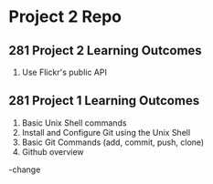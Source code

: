 # Project 2 Repo

<h2>281 Project 2 Learning
Outcomes</h2>

1. Use Flickr's public API

<h2>281 Project 1
Learning Outcomes</h2>

1. Basic Unix Shell commands
2. Install and Configure Git using the Unix Shell
3. Basic Git Commands (add, commit, push, clone)
4. Github overview

-change
